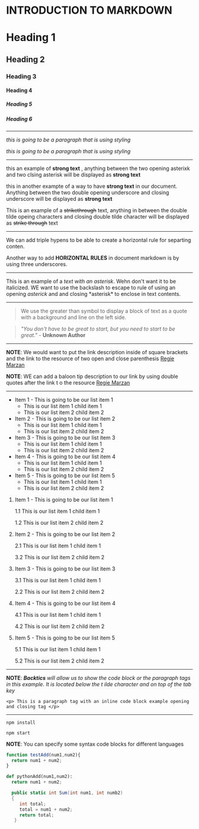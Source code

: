 # INTRODUCTION TO MARKDOWN

# Heading 1
## Heading 2
### Heading 3
#### Heading 4
##### Heading 5
##### Heading 6


---

_this is going to be a paragraph that is using styling_

*this is going to be a paragraph that is using styling*

---

this an example of **strong text** , anything between the two opening asterixk and two clsing asterisk will be displayed as **strong text**

this in another exampte of a way to have __strong text__ in our document. Anything between the two double opening underscore and closing underscore will be displayed as __strong text__


This is an example of a ~~strikethrough~~ text, anything in between the double tilde opeing characters and closing double tilde character will be displayed as ~~strike through~~ text

---

We can add triple hypens to be able to create a horizontal rule for separting conten.

Another way to add __HORIZONTAL RULES__ in document markdown is by using three underscores.
___

This is an example of a *text with an asterisk*. Wehn don't want it to be italicized. WE want to use the backslash to escape to rule of using an opening *asterick* and and closing \*asterisk* to enclose in text contents.

---

> We use the greater than symbol to display a block of text as a quote with a background and line on the left side.

> *"You don't have to be great to start, but you need to start to be great."* - __Unknown Author__

---

**NOTE**: We would want to put the link description inside of square brackets and the link to the resource of two open and close parenthesis
[Regie Marzan](https://www.facebook.com/regie.marzan.73/)

__NOTE__: WE can add a baloon tip description to our link by using double quotes after the link t o the resource
[Regie Marzan](https://www.facebook.com/regie.marzan.73/ "This is Regie Marzan Profile")

---

* Item 1 - This is going to be our list item 1
  * This is our list item 1 child item 1
  * This is our list item 2 child item 2
* Item 2 - This is going to be our list item 2
  * This is our list item 1 child item 1
  * This is our list item 2 child item 2
* Item 3 - This is going to be our list item 3
  * This is our list item 1 child item 1
  * This is our list item 2 child item 2
* Item 4 - This is going to be our list item 4
  * This is our list item 1 child item 1
  * This is our list item 2 child item 2 
* Item 5 - This is going to be our list item 5
  * This is our list item 1 child item 1
  * This is our list item 2 child item 2

1. Item 1 - This is going to be our list item 1

   1.1 This is our list item 1 child item 1
  
   1.2 This is our list item 2 child item 2
  
2. Item 2 - This is going to be our list item 2
 
   2.1 This is our list item 1 child item 1
   
   3.2 This is our list item 2 child item 2
  
3. Item 3 - This is going to be our list item 3

   3.1 This is our list item 1 child item 1
   
   2.2 This is our list item 2 child item 2
  
4. Item 4 - This is going to be our list item 4

   4.1 This is our list item 1 child item 1
   
   4.2 This is our list item 2 child item 2 
   
5. Item 5 - This is going to be our list item 5

   5.1 This is our list item 1 child item 1
   
   5.2 This is our list item 2 child item 2

---

**NOTE**: *__Backtics__ will allow us to show the code block or the paragraph tags in this example. It is located below the t ilde character and on top of the tab key*

`<p> This is a paragraph tag with an inline code block example opening and closing tag </p>`
 
 ---
 
 ```install npm
 npm install
 
 npm start
 ```
**NOTE**: You can specify some syntax code blocks for different languages

```javascript
function testAdd(num1,num2){
  return num1 + num2;
}
```  

```python
def pythonAdd(num1,num2):
  return num1 + num2;
```
```C#
  public static int Sum(int num1, int numb2)
  {
     int total;
     total = num1 + num2;
     return total;
   }
```


```







